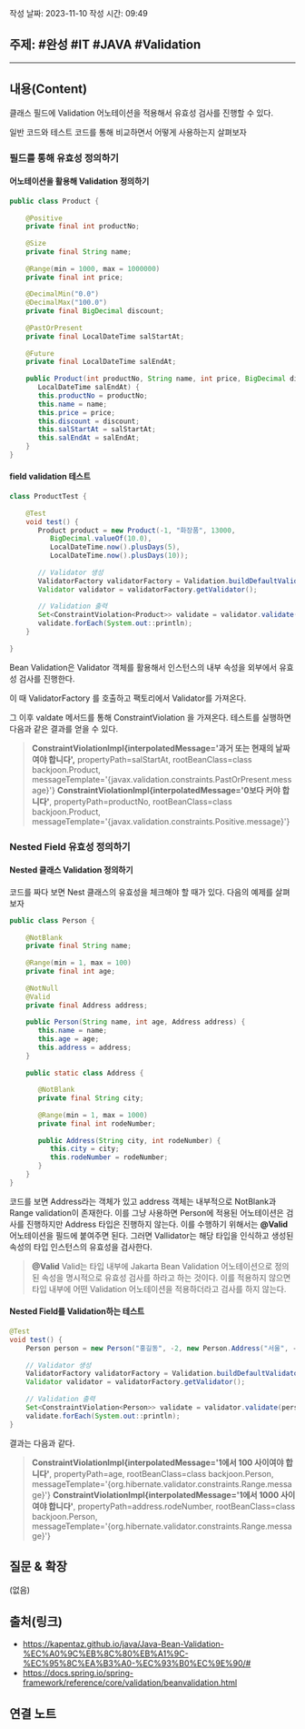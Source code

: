 작성 날짜: 2023-11-10
작성 시간: 09:49

## 주제: #완성  #IT #JAVA #Validation 

----
## 내용(Content)

클래스 필드에 Validation 어노테이션을 적용해서 유효성 검사를 진행할 수 있다.

일반 코드와 테스트 코드를 통해 비교하면서 어떻게 사용하는지 살펴보자

### 필드를 통해 유효성 정의하기

#### 어노테이션을 활용해 Validation 정의하기

```java
public class Product {  
  
    @Positive  
    private final int productNo;  
  
    @Size  
    private final String name;  
  
    @Range(min = 1000, max = 1000000)  
    private final int price;  
  
    @DecimalMin("0.0")  
    @DecimalMax("100.0")  
    private final BigDecimal discount;  
  
    @PastOrPresent  
    private final LocalDateTime salStartAt;  
  
    @Future  
    private final LocalDateTime salEndAt;  
  
    public Product(int productNo, String name, int price, BigDecimal discount, LocalDateTime salStartAt,  
       LocalDateTime salEndAt) {  
       this.productNo = productNo;  
       this.name = name;  
       this.price = price;  
       this.discount = discount;  
       this.salStartAt = salStartAt;  
       this.salEndAt = salEndAt;  
    }  
}
```

#### field validation 테스트

```java
class ProductTest {  
  
    @Test  
    void test() {  
       Product product = new Product(-1, "화장품", 13000,  
          BigDecimal.valueOf(10.0),  
          LocalDateTime.now().plusDays(5),  
          LocalDateTime.now().plusDays(10));  
  
       // Validator 생성  
       ValidatorFactory validatorFactory = Validation.buildDefaultValidatorFactory();  
       Validator validator = validatorFactory.getValidator();  
  
       // Validation 출력  
       Set<ConstraintViolation<Product>> validate = validator.validate(product);  
       validate.forEach(System.out::println);  
    }  
  
}
```


Bean Validation은 Validator 객체를 활용해서 인스턴스의 내부 속성을 외부에서 유효성 검사를 진행한다.

이 때 ValidatorFactory 를 호출하고 팩토리에서 Validator를 가져온다.

그 이후 valdate 메서드를 통해 ConstraintViolation 을 가져온다. 테스트를 실행하면 다음과 같은 결과를 얻을 수 있다.


> **ConstraintViolationImpl{interpolatedMessage='과거 또는 현재의 날짜여야 합니다',** propertyPath=salStartAt, rootBeanClass=class backjoon.Product, messageTemplate='{javax.validation.constraints.PastOrPresent.message}'}
> **ConstraintViolationImpl{interpolatedMessage='0보다 커야 합니다'**, propertyPath=productNo, rootBeanClass=class backjoon.Product, messageTemplate='{javax.validation.constraints.Positive.message}'}


### Nested Field 유효성 정의하기

#### Nested 클래스 Validation 정의하기

코드를 짜다 보면 Nest 클래스의 유효성을 체크해야 할 때가 있다. 다음의 예제를 살펴보자

```java
public class Person {  
  
    @NotBlank  
    private final String name;  
  
    @Range(min = 1, max = 100)  
    private final int age;  
  
    @NotNull  
    @Valid    
    private final Address address;  
  
    public Person(String name, int age, Address address) {  
       this.name = name;  
       this.age = age;  
       this.address = address;  
    }  
  
    public static class Address {  
  
       @NotBlank  
       private final String city;  
  
       @Range(min = 1, max = 1000)  
       private final int rodeNumber;  
  
       public Address(String city, int rodeNumber) {  
          this.city = city;  
          this.rodeNumber = rodeNumber;  
       }  
    }  
}
```


코드를 보면 Address라는 객체가 있고 address 객체는 내부적으로 NotBlank과 Range validation이 존재한다. 이를 그냥 사용하면 Person에 적용된 어노테이션은 검사를 진행하지만 Address 타입은 진행하지 않는다. 이를 수행하기 위해서는 **@Valid** 어노테이션을 필드에 붙여주면 된다. 그러면 Vallidator는 해당 타입을 인식하고 생성된 속성의 타입 인스턴스의 유효성을 검사한다.

>**@Valid**
>Valid는 타입 내부에 Jakarta Bean Validation 어노테이션으로 정의된 속성을 명시적으로 유효성 검사를 하라고 하는 것이다.  이를 적용하지 않으면 타입 내부에 어떤 Validation 어노테이션을 적용하더라고 검사를 하지 않는다.


#### Nested Field를 Validation하는 테스트

```java
@Test  
void test() {  
    Person person = new Person("홍길동", -2, new Person.Address("서울", -1));  
  
    // Validator 생성  
    ValidatorFactory validatorFactory = Validation.buildDefaultValidatorFactory();  
    Validator validator = validatorFactory.getValidator();  
  
    // Validation 출력  
    Set<ConstraintViolation<Person>> validate = validator.validate(person);  
    validate.forEach(System.out::println);  
}
```

결과는 다음과 같다.

> **ConstraintViolationImpl{interpolatedMessage='1에서 100 사이여야 합니다'**, propertyPath=age, rootBeanClass=class backjoon.Person, messageTemplate='{org.hibernate.validator.constraints.Range.message}'}
> **ConstraintViolationImpl{interpolatedMessage='1에서 1000 사이여야 합니다'**, propertyPath=address.rodeNumber, rootBeanClass=class backjoon.Person, messageTemplate='{org.hibernate.validator.constraints.Range.message}'}


## 질문 & 확장

(없음)

## 출처(링크)
- https://kapentaz.github.io/java/Java-Bean-Validation-%EC%A0%9C%EB%8C%80%EB%A1%9C-%EC%95%8C%EA%B3%A0-%EC%93%B0%EC%9E%90/#
- https://docs.spring.io/spring-framework/reference/core/validation/beanvalidation.html

## 연결 노트










